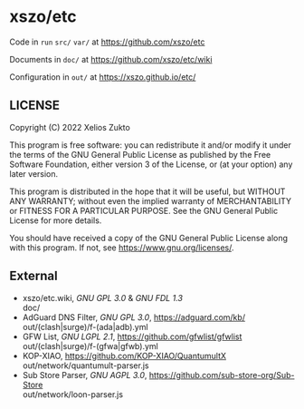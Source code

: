 # xszo/etc

Code in `run` `src/` `var/` at <https://github.com/xszo/etc>

Documents in `doc/` at <https://github.com/xszo/etc/wiki>

Configuration in `out/` at <https://xszo.github.io/etc/>

## LICENSE

Copyright (C) 2022 Xelios Zukto

This program is free software: you can redistribute it and/or modify
it under the terms of the GNU General Public License as published by
the Free Software Foundation, either version 3 of the License, or
(at your option) any later version.

This program is distributed in the hope that it will be useful,
but WITHOUT ANY WARRANTY; without even the implied warranty of
MERCHANTABILITY or FITNESS FOR A PARTICULAR PURPOSE. See the
GNU General Public License for more details.

You should have received a copy of the GNU General Public License
along with this program. If not, see <https://www.gnu.org/licenses/>.

## External

- xszo/etc.wiki, _GNU GPL 3.0_ & _GNU FDL 1.3_  
  doc/
- AdGuard DNS Filter, _GNU GPL 3.0_, https://adguard.com/kb/  
  out/(clash|surge)/f-(ada|adb).yml
- GFW List, _GNU LGPL 2.1_, https://github.com/gfwlist/gfwlist  
  out/(clash|surge)/f-(gfwa|gfwb).yml
- KOP-XIAO, https://github.com/KOP-XIAO/QuantumultX  
  out/network/quantumult-parser.js
- Sub Store Parser, _GNU AGPL 3.0_, https://github.com/sub-store-org/Sub-Store  
  out/network/loon-parser.js
